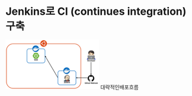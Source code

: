 # Jenkins로 CI (continues integration) 구축
<img src=../assets/images/대략적인배포흐름.png width=50% height=50%>
대략적인배포흐름
